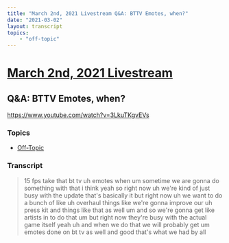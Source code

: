 ```yaml
---
title: "March 2nd, 2021 Livestream Q&A: BTTV Emotes, when?"
date: "2021-03-02"
layout: transcript
topics:
    - "off-topic"
---
```

# [March 2nd, 2021 Livestream](../2021-03-02.md)
## Q&A: BTTV Emotes, when?
https://www.youtube.com/watch?v=3LkuTKgvEVs

### Topics
* [Off-Topic](../topics/off-topic.md)

### Transcript

> 15 fps take that bt tv uh emotes when um sometime we are gonna do something with that i think yeah so right now uh we're kind of just busy with the update that's basically it but right now uh we want to do a bunch of like uh overhaul things like we're gonna improve our uh press kit and things like that as well um and so we're gonna get like artists in to do that um but right now they're busy with the actual game itself yeah uh and when we do that we will probably get um emotes done on bt tv as well and good that's what we had by all
